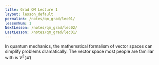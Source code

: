 ```yaml
---
title: Grad QM Lecture 1
layout: lesson_default
permalink: /notes/qm_grad/lec01/
lessonNum: 1
NextLesson: /notes/qm_grad/lec02/
LastLesson: /notes/qm_grad/lec01/
---
```

In quantum mechanics, the mathematical formalism of vector spaces can simplify problems dramatically. The vector space most people are familiar with is $V^2(\mathcal{R})$
